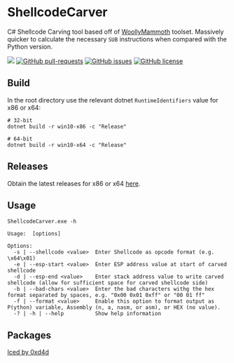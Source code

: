 # ShellcodeCarver
C# Shellcode Carving tool based off of [WoollyMammoth](https://github.com/ins1gn1a/WoollyMammoth) toolset. Massively quicker to calculate the necessary `SUB` instructions when compared with the Python version.

![](https://img.shields.io/maintenance/yes/2021.svg)
[![GitHub pull-requests](https://img.shields.io/github/issues-pr/ins1gn1a/ShellcodeCarver.svg)](https://GitHub.com/ins1gn1a/ShellcodeCarver/pulls/)
[![GitHub issues](https://img.shields.io/github/issues/ins1gn1a/ShellcodeCarver)](https://github.com/ins1gn1a/ShellcodeCarver/issues)
[![GitHub license](https://img.shields.io/github/license/ins1gn1a/ShellcodeCarver.svg)](https://github.com/ins1gn1a/ShellcodeCarver/blob/master/LICENSE)

## Build
In the root directory use the relevant dotnet `RuntimeIdentifiers` value for x86 or x64:
```
# 32-bit
dotnet build -r win10-x86 -c "Release"

# 64-bit
dotnet build -r win10-x64 -c "Release"
```

## Releases
Obtain the latest releases for x86 or x64 [here](https://github.com/ins1gn1a/ShellcodeCarver/releases/latest).

## Usage

```
ShellcodeCarver.exe -h

Usage:  [options]

Options:
  -s | --shellcode <value>  Enter Shellcode as opcode format (e.g. \x64\x01)
  -e | --esp-start <value>  Enter ESP address value at start of carved shellcode
  -d | --esp-end <value>    Enter stack address value to write carved shellcode (allow for sufficient space for carved shellcode side)
  -b | --bad-chars <value>  Enter the bad characters withg the hex format separated by spaces, e.g. "0x00 0x01 0xff" or "00 01 ff"
  -f | --format <value>     Enable this option to format output as P(ython) variable, Assembly (n, a, nasm, or asm), or HEX (no value).
  -? | -h | --help          Show help information
  ```
  
  ## Packages
  [Iced by 0xd4d](https://github.com/0xd4d/iced)
